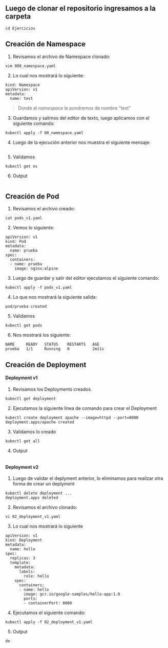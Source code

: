 ## Luego de clonar el repositorio ingresamos a la carpeta
~~~
cd Ejercicios
~~~
## Creación de Namespace
1. Revisamos el archivo de Namespace clonado:
~~~
vim 000_namespace.yaml
~~~
2. Lo cual nos mostrará lo siguiente:
~~~
kind: Namespace
apiVersion: v1
metadata:
  name: test
~~~
>Donde al *namespace* le pondremos de nombre "test"
3. Guardamos y salimos del editor de texto, luego aplicamos con el siguiente comando:
~~~
kubectl apply -f 00_namespace.yaml
~~~
4. Luego de la ejecución anterior nos muestra el siguiente mensaje:
~~~

~~~
5. Validamos
~~~
kubectl get ns
~~~
6. Output
~~~

~~~
## Creación de Pod
1. Revisamos el archivo creado:
~~~
cat pods_v1.yaml
~~~
2. Vemos lo siguiente:
~~~
apiVersion: v1
kind: Pod
metadata:
  name: prueba
spec:
  containers:
  - name: prueba
    image: nginx:alpine
~~~
3. Luego de guardar y salir del editor ejecutamos el siguiente comando:
~~~
kubectl apply -f pods_v1.yaml
~~~
4. Lo que nos mostrará la siguiente salida:
~~~
pod/prueba created
~~~
5. Validamos
~~~
kubectl get pods
~~~
6. Nos mostrará los siguiente:
~~~
NAME     READY   STATUS    RESTARTS   AGE
prueba   1/1     Running   0          2m11s
~~~
## Creación de Deployment
#### Deployment v1
1. Revisamos los Deployments creados.
~~~
kubectl get deployment
~~~
2. Ejecutamos la siguiente línea de comando para crear el Deployment
~~~
kubectl create deployment apache --image=httpd --port=8080
deployment.apps/apache created
~~~
3. Validamos lo creado
~~~
kubectl get all
~~~
4. Output
~~~

~~~
#### Deployment v2
1. Luego de validar el deplyment anterior, lo eliminamos para realizar otra forma de crear un deplyment
~~~
kubectl delete deployment ...
deployment.apps deleted
~~~
2. Revisamos el archivo clonado:
~~~
vi 02_deployment_v1.yaml
~~~
3. Lo cual nos mostrará lo siguiente
~~~
apiVersion: v1
kind: Deployment
metadata:
  name: hello
spec:
  replicas: 3
  template:
    metadata:
      labels:
        role: hello
    spec:
      containers:
      - name: hello
        image: gcr.io/google-samples/hello-app:1.0
        ports:
        - containerPort: 8080
~~~
4. Ejecutamos el siguiente comando:
~~~
kubectl apply -f 02_deployment_v1.yaml
~~~
5. Output
~~~
de
~~~